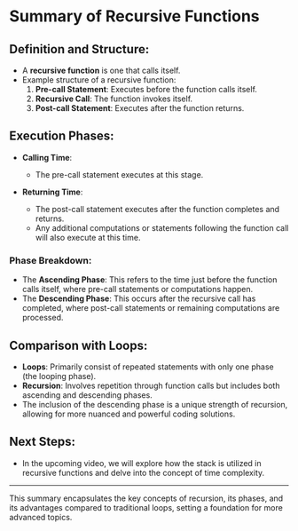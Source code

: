 # Summary of Recursive Functions

## Definition and Structure:
- A **recursive function** is one that calls itself. 
- Example structure of a recursive function:
  1. **Pre-call Statement**: Executes before the function calls itself.
  2. **Recursive Call**: The function invokes itself.
  3. **Post-call Statement**: Executes after the function returns.

## Execution Phases:
- **Calling Time**:
  - The pre-call statement executes at this stage.
  
- **Returning Time**:
  - The post-call statement executes after the function completes and returns.
  - Any additional computations or statements following the function call will also execute at this time.

### Phase Breakdown:
- The **Ascending Phase**: This refers to the time just before the function calls itself, where pre-call statements or computations happen.
- The **Descending Phase**: This occurs after the recursive call has completed, where post-call statements or remaining computations are processed.

## Comparison with Loops:
- **Loops**: Primarily consist of repeated statements with only one phase (the looping phase).
- **Recursion**: Involves repetition through function calls but includes both ascending and descending phases.
- The inclusion of the descending phase is a unique strength of recursion, allowing for more nuanced and powerful coding solutions.

## Next Steps:
- In the upcoming video, we will explore how the stack is utilized in recursive functions and delve into the concept of time complexity. 

---

This summary encapsulates the key concepts of recursion, its phases, and its advantages compared to traditional loops, setting a foundation for more advanced topics.